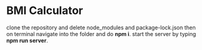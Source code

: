 # BMI Calculator
clone the repository and delete node_modules and package-lock.json
then on terminal navigate into the folder and do **npm i**.
start the server by typing **npm run server**.
